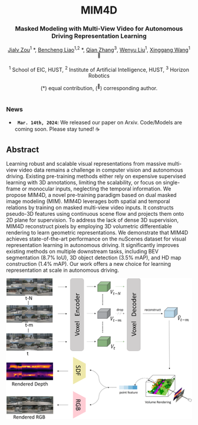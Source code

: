 <div align="center">
<h1>MIM4D </h1>
<h3>Masked Modeling with Multi-View Video for Autonomous Driving Representation Learning</h3>

[Jialv Zou](https://github.com/Doctor-James)<sup>1</sup> \*, [Bencheng Liao](https://github.com/LegendBC)<sup>1,2</sup> \*, [Qian Zhang](https://scholar.google.com/citations?user=pCY-bikAAAAJ&hl=zh-CN)<sup>3</sup>, [Wenyu Liu](http://eic.hust.edu.cn/professor/liuwenyu/)<sup>1</sup>, [Xinggang Wang](https://xwcv.github.io/)<sup>1 :email:</sup>
 
<sup>1</sup>  School of EIC, HUST, <sup>2</sup>  Institute of Artificial Intelligence, HUST,   <sup>3</sup> Horizon Robotics

(\*) equal contribution, (<sup>:email:</sup>) corresponding author.


</div>


#



### News


* **` Mar. 14th, 2024`:** We released our paper on Arxiv. Code/Models are coming soon. Please stay tuned! ☕️


## Abstract
Learning robust and scalable visual representations from massive multi-view video data remains a challenge in computer vision and autonomous driving. Existing pre-training methods either rely on expensive supervised learning with 3D annotations, limiting the scalability, or
focus on single-frame or monocular inputs, neglecting the temporal information. We propose MIM4D, a novel pre-training paradigm based on dual masked image modeling (MIM). MIM4D leverages both spatial and temporal relations by training on masked multi-view video inputs. It 
constructs pseudo-3D features using continuous scene flow and projects them onto 2D plane for supervision. To address the lack of dense 3D supervision, MIM4D reconstruct pixels by employing 3D volumetric differentiable rendering to learn geometric representations. 
We demonstrate that MIM4D achieves state-of-the-art performance on the nuScenes dataset for visual representation learning in autonomous driving. It significantly improves existing methods on multiple downstream tasks, including BEV segmentation (8.7% IoU), 
3D object detection (3.5% mAP), and HD map construction (1.4% mAP). Our work offers a new choice for learning representation at scale in autonomous driving.


<div align="center">
<img src="assets/architecture.png" />
</div>




